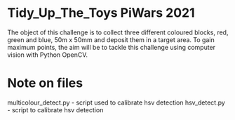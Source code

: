 # Tidy_Up_The_Toys PiWars 2021
The object of this challenge is to collect three different coloured
blocks, red, green and blue, 50m x 50mm and deposit them in a target area.
To gain maximum points, the aim will be to tackle this challenge 
using computer vision with Python OpenCV.

# Note on files

multicolour_detect.py - script used to calibrate hsv detection
hsv_detect.py - script to calibrate hsv detection
